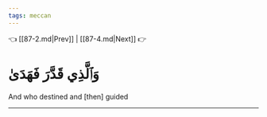 ```yaml
---
tags: meccan
---
```


👈 [[87-2.md|Prev]] | [[87-4.md|Next]] 👉

# وَٱلَّذِي قَدَّرَ فَهَدَىٰ

And who destined and [then] guided

---

